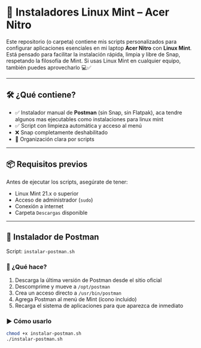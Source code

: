 # 🐧 Instaladores Linux Mint – Acer Nitro

Este repositorio (o carpeta) contiene mis scripts personalizados para configurar aplicaciones esenciales en mi laptop **Acer Nitro** con **Linux Mint**. Está pensado para facilitar la instalación rápida, limpia y libre de Snap, respetando la filosofía de Mint. Si usas Linux Mint en cualquier equipo, también puedes aprovecharlo 💻✅

---

## 🛠️ ¿Qué contiene?

- ✅ Instalador manual de **Postman** (sin Snap, sin Flatpak), aca tendre algunos mas ejecutables como instalaciones para linux mint
- ✅ Script con limpieza automática y acceso al menú
- ❌ Snap completamente deshabilitado
- 📂 Organización clara por scripts

---

## 📦 Requisitos previos

Antes de ejecutar los scripts, asegúrate de tener:
- Linux Mint 21.x o superior
- Acceso de administrador (`sudo`)
- Conexión a internet
- Carpeta `Descargas` disponible

---

## 🚀 Instalador de Postman

Script: `instalar-postman.sh`

### 🔧 ¿Qué hace?

1. Descarga la última versión de Postman desde el sitio oficial
2. Descomprime y mueve a `/opt/postman`
3. Crea un acceso directo a `/usr/bin/postman`
4. Agrega Postman al menú de Mint (ícono incluido)
5. Recarga el sistema de aplicaciones para que aparezca de inmediato

### ▶️ Cómo usarlo

```bash
chmod +x instalar-postman.sh
./instalar-postman.sh
